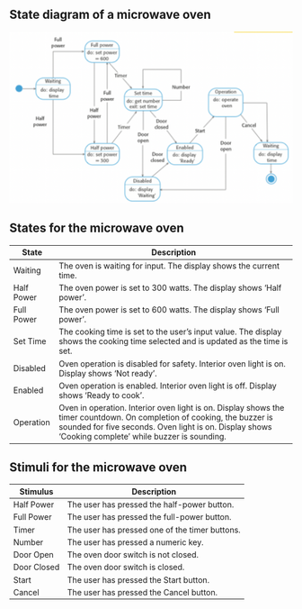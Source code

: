 
## State diagram of a microwave oven
![](/assets/images/2022-01-25-14-28-22.png)
## States for the microwave oven
| State      | Description                                                                                                                                                                                                                     |
| ---------- | ------------------------------------------------------------------------------------------------------------------------------------------------------------------------------------------------------------------------------- |
| Waiting    | The oven is waiting for input. The display shows the current time.                                                                                                                                                              |
| Half Power | The oven power is set to 300 watts. The display shows ‘Half power’.                                                                                                                                                             |
| Full Power | The oven power is set to 600 watts. The display shows ‘Full power’.                                                                                                                                                             |
| Set Time   | The cooking time is set to the user’s input value. The display shows the cooking time selected and is updated as the time is set.                                                                                               |
| Disabled   | Oven operation is disabled for safety. Interior oven light is on. Display shows ‘Not ready’.                                                                                                                                    |
| Enabled    | Oven operation is enabled. Interior oven light is off. Display shows ‘Ready to cook’.                                                                                                                                           |
| Operation  | Oven in operation. Interior oven light is on. Display shows the timer countdown. On completion of cooking, the buzzer is sounded for five seconds. Oven light is on. Display shows ‘Cooking complete’ while buzzer is sounding. |
## Stimuli for the microwave oven
| Stimulus    | Description                                    |
| ----------- | ---------------------------------------------- |
| Half Power  | The user has pressed the half-power button.    |
| Full Power  | The user has pressed the full-power button.    |
| Timer       | The user has pressed one of the timer buttons. |
| Number      | The user has pressed a numeric key.            |
| Door Open   | The oven door switch is not closed.            |
| Door Closed | The oven door switch is closed.                |
| Start       | The user has pressed the Start button.         |
| Cancel      | The user has pressed the Cancel button.        |
